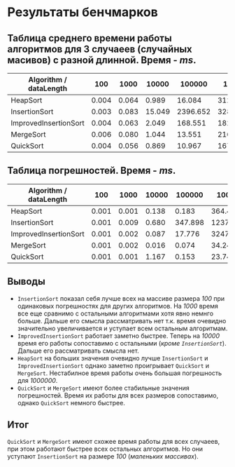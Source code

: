 # Результаты бенчмарков

## Таблица среднего времени работы алгоритмов для 3 случаеев (случайных масивов) с разной длинной. Время - *ms*.

| Algorithm / dataLength | 100 | 1000 | 10000 | 100000 | 1000000 |
|-|-|-|-|-|-|
| HeapSort | 0.004 | 0.064 | 0.989 | 16.084 | 312.126 |
| InsertionSort | 0.003 | 0.083 | 15.049 | 2396.652 | 328196.852 |
| ImprovedInsertionSort | 0.004 | 0.063 | 2.049 | 168.551 | 18276.827 |
| MergeSort | 0.006 | 0.080 | 1.044 | 13.551 | 216.753 |
| QuickSort | 0.004 | 0.056 | 0.869 | 10.967 | 167.526 |

## Таблица погрешностей. Время - *ms*.

| Algorithm / dataLength | 100 | 1000 | 10000 | 100000 | 1000000 |
|-|-|-|-|-|-|
| HeapSort | 0.001 | 0.001 | 0.138 | 0.183 | 364.407 |
| InsertionSort | 0.001 | 0.009 | 0.680 | 347.898 | 123781.439 |
| ImprovedInsertionSort | 0.001 | 0.002 | 0.087 | 17.776 | 3247.797 |
| MergeSort | 0.001 | 0.002 | 0.016 | 0.074 | 34.248 |
| QuickSort | 0.001 | 0.001 | 1.167 | 0.153 | 23.741 |

## Выводы

* `InsertionSort` показал себя лучше всех на массиве размера *100* при одинаковых погрешностях для других алгоритмов. На *1000* время все еще сравнимо с остальными алгоритмами хотя явно немнго больше. Дальше его смысла рассматривать нет т.к. время очевидно значительно увеличивается и уступает всем остальным алгоритмам.
* `ImprovedInsertionSort` работает заметно быстрее. Теперь на *10000* время его работы сопоставимо с остальными (*кроме `InsertionSort`*). Дальше его рассматривать смысла нет.
* `HeapSort` на больших значения очевидно лучше `InsertionSort` и `ImprovedInsertionSort` однако заметно проигрывает `QuickSort` и `MergeSort`. Нестабилное время работы очень большая погрешность для *1000000*.
* `QuickSort` и `MergeSort` имеют более стабильные значения погрешностей. Время их работы для всех размеров сопоставимо, однако `QuickSort` немного быстрее.

## Итог

`QuickSort` и `MergeSort` имеют схожее время работы для всех случаеев, при этом работают быстрее всех остальных алгоритмов. Но они уступают `InsertionSort` на размере *100* (*маленьких массивах*).
